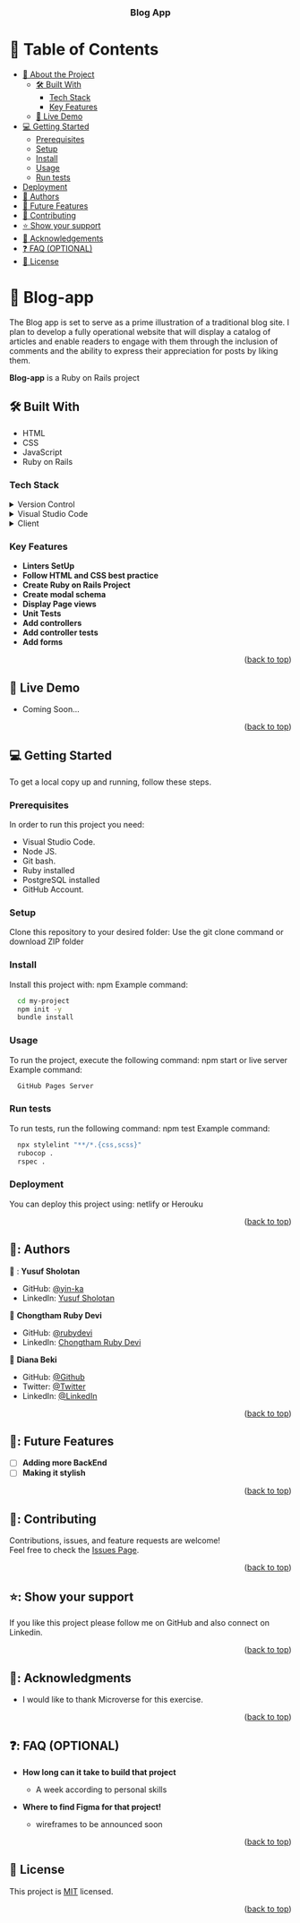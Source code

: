 <a name="readme-top"></a>


<div align="center">
  <h3><b>Blog App</b></h3>
</div>

<!-- TABLE OF CONTENTS -->

# 📗 Table of Contents

- [📖 About the Project](#about-project)
  - [🛠 Built With](#built-with)
    - [Tech Stack](#tech-stack)
    - [Key Features](#key-features)
  - [🚀 Live Demo](#live-demo)
- [💻 Getting Started](#getting-started)
  - [Prerequisites](#prerequisites)
  - [Setup](#setup)
  - [Install](#install)
  - [Usage](#usage)
  - [Run tests](#run-tests)
- [Deployment](#deployment)
- [👥 Authors](#authors)
- [🔭 Future Features](#future-features)
- [🤝 Contributing](#contributing)
- [⭐️ Show your support](#support)
- [🙏 Acknowledgements](#acknowledgements)
- [❓ FAQ (OPTIONAL)](#faq)
- [📝 License](#license)

<!-- PROJECT DESCRIPTION -->

# 📖 Blog-app <a name="about-project"></a>

The Blog app is set to serve as a prime illustration of a traditional blog site. I plan to develop a fully operational website that will display a catalog of articles and enable readers to engage with them through the inclusion of comments and the ability to express their appreciation for posts by liking them.

**Blog-app** is a Ruby on Rails project

## :hammer_and_wrench: Built With <a name="built-with"></a>
- HTML
- CSS
- JavaScript
- Ruby on Rails
### Tech Stack <a name="tech-stack"></a>
<details>
  <summary>Version Control</summary>
  <ul>
    <li><a href="https://github.com/">Git Hub</a></li>
  </ul>
</details>
<details>
  <summary>Visual Studio Code</summary>
  <ul>
    <li><a href="https://code.visualstudio.com">Visual Studio Code</a></li>
  </ul>
</details>
<details>
  <summary>Client</summary>
  <ul>
    <li><a href="https://html.com/html5/">HTML5</a></li>
    <li><a href="https://www.css3.com/">CSS</a></li>
    <li><a href="https://developer.mozilla.org/en-US/docs/Web/JavaScript">JavaScript</a></li>
  </ul>
</details>

<!-- Features -->

### Key Features <a name="key-features"></a>

- **Linters SetUp**
- **Follow HTML and CSS best practice**
- **Create Ruby on Rails Project**
- **Create modal schema**
- **Display Page views**
- **Unit Tests**
- **Add controllers**
- **Add controller tests**
- **Add forms**


<p align="right">(<a href="#readme-top">back to top</a>)</p>

<!-- LIVE DEMO -->

## 🚀 Live Demo <a name="live-demo"></a>

- Coming Soon...

<p align="right">(<a href="#readme-top">back to top</a>)</p>

<!-- GETTING STARTED -->

## 💻 Getting Started <a name="getting-started"></a>

To get a local copy up and running, follow these steps.

### Prerequisites

In order to run this project you need:
- Visual Studio Code.
- Node JS.
- Git bash.
- Ruby installed
- PostgreSQL installed
- GitHub Account.

<!--
Example command:
```sh
 gem install rails
```
 -->
### Setup

Clone this repository to your desired folder:
Use the git clone command or download ZIP folder

<!--
Example commands:

```sh
  cd my-folder
  git clone git@github.com:yin-ka/Blog-app.git
```
--->
### Install
Install this project with:
npm
Example command:
```sh
  cd my-project
  npm init -y
  bundle install
```
### Usage
To run the project, execute the following command:
npm start or live server
Example command:
```sh
  GitHub Pages Server
```
### Run tests
To run tests, run the following command:
npm test
Example command:
```sh
  npx stylelint "**/*.{css,scss}"
  rubocop .
  rspec .
```
### Deployment<a name="deployment"></a>
You can deploy this project using:
netlify or Herouku
<!-- Example:
```sh
git@github.com:yin-ka/Sharing-World.git
``` -->
<p align="right">(<a href="#readme-top">back to top</a>)</p>

## 👥: Authors <a name="authors"></a>
 👤 : **Yusuf Sholotan**
- GitHub: [@yin-ka](https://github.com/yin-ka)
- LinkedIn: [Yusuf Sholotan](https://www.linkedin.com/in/yusuf-sholotan/)

👤 **Chongtham Ruby Devi**

- GitHub: [@rubydevi](https://github.com/rubydevi)
- LinkedIn: [Chongtham Ruby Devi](https://www.linkedin.com/in/chongtham-bhoomika/)


👤 **Diana Beki**
- GitHub: [@Github](https://github.com/DianaBeki)
- Twitter: [@Twitter](https://twitter.com/home)
- LinkedIn: [@LinkedIn](https://www.linkedin.com/in/diana-beki/)

<p align="right">(<a href="#readme-top">back to top</a>)</p>
<!-- FUTURE FEATURES -->

## 🔭: Future Features <a name="future-features"></a><br/>
- [ ] **Adding more BackEnd**<br/>
- [ ] **Making it stylish**
<p align="right">(<a href="#readme-top">back to top</a>)</p>
<!-- CONTRIBUTING -->

## 🤝: Contributing <a name="contributing"></a>
Contributions, issues, and feature requests are welcome!<br/>
Feel free to check the [Issues Page](https://github.com/yin-ka/blog-app/issues).
<p align="right">(<a href="#readme-top">back to top</a>)</p>
<!-- SUPPORT -->

## ⭐️:️ Show your support <a name="support"></a>
If you like this project please follow me on GitHub and also connect on Linkedin.
<p align="right">(<a href="#readme-top">back to top</a>)</p>
<!-- ACKNOWLEDGEMENTS -->

## 🙏: Acknowledgments <a name="acknowledgements"></a>
- I would like to thank Microverse for this exercise. <br>

<p align="right">(<a href="#readme-top">back to top</a>)</p>
<!-- FAQ (optional) -->

## ❓: FAQ (OPTIONAL) <a name="faq"></a><br/>
- **How long can it take to build that project**

  - A week according to personal skills

- **Where to find Figma for that project!**

  - wireframes to be announced soon
<p align="right">(<a href="#readme-top">back to top</a>)</p>
<!-- LICENSE -->

## 📝 License <a name="license"></a>

This project is [MIT](https://github.com/yin-ka/blog-app/blob/dev/LICENSE) licensed.


<p align="right">(<a href="#readme-top">back to top</a>)</p>
